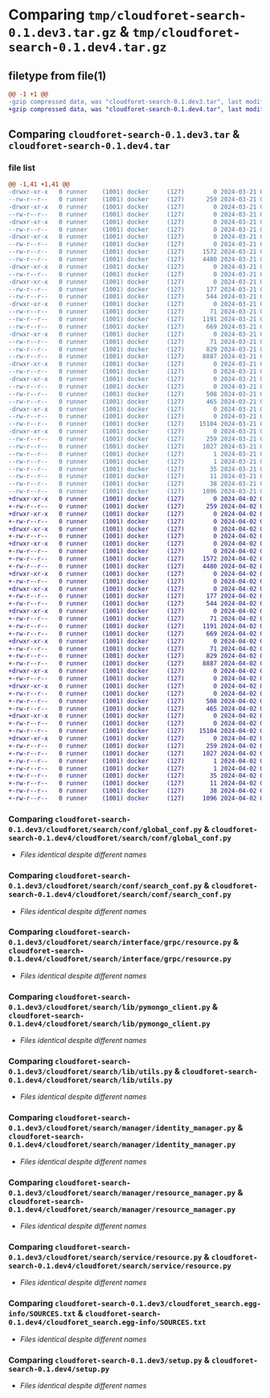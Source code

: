 # Comparing `tmp/cloudforet-search-0.1.dev3.tar.gz` & `tmp/cloudforet-search-0.1.dev4.tar.gz`

## filetype from file(1)

```diff
@@ -1 +1 @@
-gzip compressed data, was "cloudforet-search-0.1.dev3.tar", last modified: Thu Mar 21 08:39:42 2024, max compression
+gzip compressed data, was "cloudforet-search-0.1.dev4.tar", last modified: Tue Apr  2 01:10:09 2024, max compression
```

## Comparing `cloudforet-search-0.1.dev3.tar` & `cloudforet-search-0.1.dev4.tar`

### file list

```diff
@@ -1,41 +1,41 @@
-drwxr-xr-x   0 runner    (1001) docker     (127)        0 2024-03-21 08:39:41.999373 cloudforet-search-0.1.dev3/
--rw-r--r--   0 runner    (1001) docker     (127)      259 2024-03-21 08:39:41.999373 cloudforet-search-0.1.dev3/PKG-INFO
-drwxr-xr-x   0 runner    (1001) docker     (127)        0 2024-03-21 08:39:41.995373 cloudforet-search-0.1.dev3/cloudforet/
--rw-r--r--   0 runner    (1001) docker     (127)        0 2024-03-21 08:39:31.000000 cloudforet-search-0.1.dev3/cloudforet/__init__.py
-drwxr-xr-x   0 runner    (1001) docker     (127)        0 2024-03-21 08:39:41.995373 cloudforet-search-0.1.dev3/cloudforet/search/
--rw-r--r--   0 runner    (1001) docker     (127)        0 2024-03-21 08:39:31.000000 cloudforet-search-0.1.dev3/cloudforet/search/__init__.py
-drwxr-xr-x   0 runner    (1001) docker     (127)        0 2024-03-21 08:39:41.995373 cloudforet-search-0.1.dev3/cloudforet/search/conf/
--rw-r--r--   0 runner    (1001) docker     (127)        0 2024-03-21 08:39:31.000000 cloudforet-search-0.1.dev3/cloudforet/search/conf/__init__.py
--rw-r--r--   0 runner    (1001) docker     (127)     1572 2024-03-21 08:39:31.000000 cloudforet-search-0.1.dev3/cloudforet/search/conf/global_conf.py
--rw-r--r--   0 runner    (1001) docker     (127)     4480 2024-03-21 08:39:31.000000 cloudforet-search-0.1.dev3/cloudforet/search/conf/search_conf.py
-drwxr-xr-x   0 runner    (1001) docker     (127)        0 2024-03-21 08:39:41.995373 cloudforet-search-0.1.dev3/cloudforet/search/interface/
--rw-r--r--   0 runner    (1001) docker     (127)        0 2024-03-21 08:39:31.000000 cloudforet-search-0.1.dev3/cloudforet/search/interface/__init__.py
-drwxr-xr-x   0 runner    (1001) docker     (127)        0 2024-03-21 08:39:41.995373 cloudforet-search-0.1.dev3/cloudforet/search/interface/grpc/
--rw-r--r--   0 runner    (1001) docker     (127)      177 2024-03-21 08:39:31.000000 cloudforet-search-0.1.dev3/cloudforet/search/interface/grpc/__init__.py
--rw-r--r--   0 runner    (1001) docker     (127)      544 2024-03-21 08:39:31.000000 cloudforet-search-0.1.dev3/cloudforet/search/interface/grpc/resource.py
-drwxr-xr-x   0 runner    (1001) docker     (127)        0 2024-03-21 08:39:41.995373 cloudforet-search-0.1.dev3/cloudforet/search/lib/
--rw-r--r--   0 runner    (1001) docker     (127)       71 2024-03-21 08:39:31.000000 cloudforet-search-0.1.dev3/cloudforet/search/lib/__init__.py
--rw-r--r--   0 runner    (1001) docker     (127)     1191 2024-03-21 08:39:31.000000 cloudforet-search-0.1.dev3/cloudforet/search/lib/pymongo_client.py
--rw-r--r--   0 runner    (1001) docker     (127)      669 2024-03-21 08:39:31.000000 cloudforet-search-0.1.dev3/cloudforet/search/lib/utils.py
-drwxr-xr-x   0 runner    (1001) docker     (127)        0 2024-03-21 08:39:41.995373 cloudforet-search-0.1.dev3/cloudforet/search/manager/
--rw-r--r--   0 runner    (1001) docker     (127)       71 2024-03-21 08:39:31.000000 cloudforet-search-0.1.dev3/cloudforet/search/manager/__init__.py
--rw-r--r--   0 runner    (1001) docker     (127)      829 2024-03-21 08:39:31.000000 cloudforet-search-0.1.dev3/cloudforet/search/manager/identity_manager.py
--rw-r--r--   0 runner    (1001) docker     (127)     8887 2024-03-21 08:39:31.000000 cloudforet-search-0.1.dev3/cloudforet/search/manager/resource_manager.py
-drwxr-xr-x   0 runner    (1001) docker     (127)        0 2024-03-21 08:39:41.999373 cloudforet-search-0.1.dev3/cloudforet/search/model/
--rw-r--r--   0 runner    (1001) docker     (127)        0 2024-03-21 08:39:31.000000 cloudforet-search-0.1.dev3/cloudforet/search/model/__init__.py
-drwxr-xr-x   0 runner    (1001) docker     (127)        0 2024-03-21 08:39:41.999373 cloudforet-search-0.1.dev3/cloudforet/search/model/resource/
--rw-r--r--   0 runner    (1001) docker     (127)        0 2024-03-21 08:39:31.000000 cloudforet-search-0.1.dev3/cloudforet/search/model/resource/__init__.py
--rw-r--r--   0 runner    (1001) docker     (127)      508 2024-03-21 08:39:31.000000 cloudforet-search-0.1.dev3/cloudforet/search/model/resource/request.py
--rw-r--r--   0 runner    (1001) docker     (127)      465 2024-03-21 08:39:31.000000 cloudforet-search-0.1.dev3/cloudforet/search/model/resource/response.py
-drwxr-xr-x   0 runner    (1001) docker     (127)        0 2024-03-21 08:39:41.999373 cloudforet-search-0.1.dev3/cloudforet/search/service/
--rw-r--r--   0 runner    (1001) docker     (127)        0 2024-03-21 08:39:31.000000 cloudforet-search-0.1.dev3/cloudforet/search/service/__init__.py
--rw-r--r--   0 runner    (1001) docker     (127)    15104 2024-03-21 08:39:31.000000 cloudforet-search-0.1.dev3/cloudforet/search/service/resource.py
-drwxr-xr-x   0 runner    (1001) docker     (127)        0 2024-03-21 08:39:41.999373 cloudforet-search-0.1.dev3/cloudforet_search.egg-info/
--rw-r--r--   0 runner    (1001) docker     (127)      259 2024-03-21 08:39:41.000000 cloudforet-search-0.1.dev3/cloudforet_search.egg-info/PKG-INFO
--rw-r--r--   0 runner    (1001) docker     (127)     1027 2024-03-21 08:39:41.000000 cloudforet-search-0.1.dev3/cloudforet_search.egg-info/SOURCES.txt
--rw-r--r--   0 runner    (1001) docker     (127)        1 2024-03-21 08:39:41.000000 cloudforet-search-0.1.dev3/cloudforet_search.egg-info/dependency_links.txt
--rw-r--r--   0 runner    (1001) docker     (127)        1 2024-03-21 08:39:41.000000 cloudforet-search-0.1.dev3/cloudforet_search.egg-info/not-zip-safe
--rw-r--r--   0 runner    (1001) docker     (127)       35 2024-03-21 08:39:41.000000 cloudforet-search-0.1.dev3/cloudforet_search.egg-info/requires.txt
--rw-r--r--   0 runner    (1001) docker     (127)       11 2024-03-21 08:39:41.000000 cloudforet-search-0.1.dev3/cloudforet_search.egg-info/top_level.txt
--rw-r--r--   0 runner    (1001) docker     (127)       38 2024-03-21 08:39:41.999373 cloudforet-search-0.1.dev3/setup.cfg
--rw-r--r--   0 runner    (1001) docker     (127)     1096 2024-03-21 08:39:31.000000 cloudforet-search-0.1.dev3/setup.py
+drwxr-xr-x   0 runner    (1001) docker     (127)        0 2024-04-02 01:10:09.838300 cloudforet-search-0.1.dev4/
+-rw-r--r--   0 runner    (1001) docker     (127)      259 2024-04-02 01:10:09.838300 cloudforet-search-0.1.dev4/PKG-INFO
+drwxr-xr-x   0 runner    (1001) docker     (127)        0 2024-04-02 01:10:09.834300 cloudforet-search-0.1.dev4/cloudforet/
+-rw-r--r--   0 runner    (1001) docker     (127)        0 2024-04-02 01:09:51.000000 cloudforet-search-0.1.dev4/cloudforet/__init__.py
+drwxr-xr-x   0 runner    (1001) docker     (127)        0 2024-04-02 01:10:09.834300 cloudforet-search-0.1.dev4/cloudforet/search/
+-rw-r--r--   0 runner    (1001) docker     (127)        0 2024-04-02 01:09:51.000000 cloudforet-search-0.1.dev4/cloudforet/search/__init__.py
+drwxr-xr-x   0 runner    (1001) docker     (127)        0 2024-04-02 01:10:09.838300 cloudforet-search-0.1.dev4/cloudforet/search/conf/
+-rw-r--r--   0 runner    (1001) docker     (127)        0 2024-04-02 01:09:51.000000 cloudforet-search-0.1.dev4/cloudforet/search/conf/__init__.py
+-rw-r--r--   0 runner    (1001) docker     (127)     1572 2024-04-02 01:09:51.000000 cloudforet-search-0.1.dev4/cloudforet/search/conf/global_conf.py
+-rw-r--r--   0 runner    (1001) docker     (127)     4480 2024-04-02 01:09:51.000000 cloudforet-search-0.1.dev4/cloudforet/search/conf/search_conf.py
+drwxr-xr-x   0 runner    (1001) docker     (127)        0 2024-04-02 01:10:09.838300 cloudforet-search-0.1.dev4/cloudforet/search/interface/
+-rw-r--r--   0 runner    (1001) docker     (127)        0 2024-04-02 01:09:51.000000 cloudforet-search-0.1.dev4/cloudforet/search/interface/__init__.py
+drwxr-xr-x   0 runner    (1001) docker     (127)        0 2024-04-02 01:10:09.838300 cloudforet-search-0.1.dev4/cloudforet/search/interface/grpc/
+-rw-r--r--   0 runner    (1001) docker     (127)      177 2024-04-02 01:09:51.000000 cloudforet-search-0.1.dev4/cloudforet/search/interface/grpc/__init__.py
+-rw-r--r--   0 runner    (1001) docker     (127)      544 2024-04-02 01:09:51.000000 cloudforet-search-0.1.dev4/cloudforet/search/interface/grpc/resource.py
+drwxr-xr-x   0 runner    (1001) docker     (127)        0 2024-04-02 01:10:09.838300 cloudforet-search-0.1.dev4/cloudforet/search/lib/
+-rw-r--r--   0 runner    (1001) docker     (127)       71 2024-04-02 01:09:51.000000 cloudforet-search-0.1.dev4/cloudforet/search/lib/__init__.py
+-rw-r--r--   0 runner    (1001) docker     (127)     1191 2024-04-02 01:09:51.000000 cloudforet-search-0.1.dev4/cloudforet/search/lib/pymongo_client.py
+-rw-r--r--   0 runner    (1001) docker     (127)      669 2024-04-02 01:09:51.000000 cloudforet-search-0.1.dev4/cloudforet/search/lib/utils.py
+drwxr-xr-x   0 runner    (1001) docker     (127)        0 2024-04-02 01:10:09.838300 cloudforet-search-0.1.dev4/cloudforet/search/manager/
+-rw-r--r--   0 runner    (1001) docker     (127)       71 2024-04-02 01:09:51.000000 cloudforet-search-0.1.dev4/cloudforet/search/manager/__init__.py
+-rw-r--r--   0 runner    (1001) docker     (127)      829 2024-04-02 01:09:51.000000 cloudforet-search-0.1.dev4/cloudforet/search/manager/identity_manager.py
+-rw-r--r--   0 runner    (1001) docker     (127)     8887 2024-04-02 01:09:51.000000 cloudforet-search-0.1.dev4/cloudforet/search/manager/resource_manager.py
+drwxr-xr-x   0 runner    (1001) docker     (127)        0 2024-04-02 01:10:09.838300 cloudforet-search-0.1.dev4/cloudforet/search/model/
+-rw-r--r--   0 runner    (1001) docker     (127)        0 2024-04-02 01:09:51.000000 cloudforet-search-0.1.dev4/cloudforet/search/model/__init__.py
+drwxr-xr-x   0 runner    (1001) docker     (127)        0 2024-04-02 01:10:09.838300 cloudforet-search-0.1.dev4/cloudforet/search/model/resource/
+-rw-r--r--   0 runner    (1001) docker     (127)        0 2024-04-02 01:09:51.000000 cloudforet-search-0.1.dev4/cloudforet/search/model/resource/__init__.py
+-rw-r--r--   0 runner    (1001) docker     (127)      508 2024-04-02 01:09:51.000000 cloudforet-search-0.1.dev4/cloudforet/search/model/resource/request.py
+-rw-r--r--   0 runner    (1001) docker     (127)      465 2024-04-02 01:09:51.000000 cloudforet-search-0.1.dev4/cloudforet/search/model/resource/response.py
+drwxr-xr-x   0 runner    (1001) docker     (127)        0 2024-04-02 01:10:09.838300 cloudforet-search-0.1.dev4/cloudforet/search/service/
+-rw-r--r--   0 runner    (1001) docker     (127)        0 2024-04-02 01:09:51.000000 cloudforet-search-0.1.dev4/cloudforet/search/service/__init__.py
+-rw-r--r--   0 runner    (1001) docker     (127)    15104 2024-04-02 01:09:51.000000 cloudforet-search-0.1.dev4/cloudforet/search/service/resource.py
+drwxr-xr-x   0 runner    (1001) docker     (127)        0 2024-04-02 01:10:09.838300 cloudforet-search-0.1.dev4/cloudforet_search.egg-info/
+-rw-r--r--   0 runner    (1001) docker     (127)      259 2024-04-02 01:10:09.000000 cloudforet-search-0.1.dev4/cloudforet_search.egg-info/PKG-INFO
+-rw-r--r--   0 runner    (1001) docker     (127)     1027 2024-04-02 01:10:09.000000 cloudforet-search-0.1.dev4/cloudforet_search.egg-info/SOURCES.txt
+-rw-r--r--   0 runner    (1001) docker     (127)        1 2024-04-02 01:10:09.000000 cloudforet-search-0.1.dev4/cloudforet_search.egg-info/dependency_links.txt
+-rw-r--r--   0 runner    (1001) docker     (127)        1 2024-04-02 01:10:09.000000 cloudforet-search-0.1.dev4/cloudforet_search.egg-info/not-zip-safe
+-rw-r--r--   0 runner    (1001) docker     (127)       35 2024-04-02 01:10:09.000000 cloudforet-search-0.1.dev4/cloudforet_search.egg-info/requires.txt
+-rw-r--r--   0 runner    (1001) docker     (127)       11 2024-04-02 01:10:09.000000 cloudforet-search-0.1.dev4/cloudforet_search.egg-info/top_level.txt
+-rw-r--r--   0 runner    (1001) docker     (127)       38 2024-04-02 01:10:09.838300 cloudforet-search-0.1.dev4/setup.cfg
+-rw-r--r--   0 runner    (1001) docker     (127)     1096 2024-04-02 01:09:51.000000 cloudforet-search-0.1.dev4/setup.py
```

### Comparing `cloudforet-search-0.1.dev3/cloudforet/search/conf/global_conf.py` & `cloudforet-search-0.1.dev4/cloudforet/search/conf/global_conf.py`

 * *Files identical despite different names*

### Comparing `cloudforet-search-0.1.dev3/cloudforet/search/conf/search_conf.py` & `cloudforet-search-0.1.dev4/cloudforet/search/conf/search_conf.py`

 * *Files identical despite different names*

### Comparing `cloudforet-search-0.1.dev3/cloudforet/search/interface/grpc/resource.py` & `cloudforet-search-0.1.dev4/cloudforet/search/interface/grpc/resource.py`

 * *Files identical despite different names*

### Comparing `cloudforet-search-0.1.dev3/cloudforet/search/lib/pymongo_client.py` & `cloudforet-search-0.1.dev4/cloudforet/search/lib/pymongo_client.py`

 * *Files identical despite different names*

### Comparing `cloudforet-search-0.1.dev3/cloudforet/search/lib/utils.py` & `cloudforet-search-0.1.dev4/cloudforet/search/lib/utils.py`

 * *Files identical despite different names*

### Comparing `cloudforet-search-0.1.dev3/cloudforet/search/manager/identity_manager.py` & `cloudforet-search-0.1.dev4/cloudforet/search/manager/identity_manager.py`

 * *Files identical despite different names*

### Comparing `cloudforet-search-0.1.dev3/cloudforet/search/manager/resource_manager.py` & `cloudforet-search-0.1.dev4/cloudforet/search/manager/resource_manager.py`

 * *Files identical despite different names*

### Comparing `cloudforet-search-0.1.dev3/cloudforet/search/service/resource.py` & `cloudforet-search-0.1.dev4/cloudforet/search/service/resource.py`

 * *Files identical despite different names*

### Comparing `cloudforet-search-0.1.dev3/cloudforet_search.egg-info/SOURCES.txt` & `cloudforet-search-0.1.dev4/cloudforet_search.egg-info/SOURCES.txt`

 * *Files identical despite different names*

### Comparing `cloudforet-search-0.1.dev3/setup.py` & `cloudforet-search-0.1.dev4/setup.py`

 * *Files identical despite different names*

